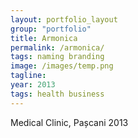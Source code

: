 ```yaml
---
layout: portfolio_layout
group: "portfolio"
title: Armonica
permalink: /armonica/
tags: naming branding
image: /images/temp.png
tagline: 
year: 2013
tags: health business
---
```


Medical Clinic, Pașcani 2013